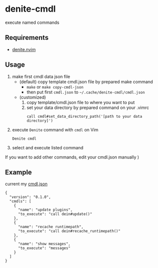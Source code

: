 # denite-cmdl
execute named commands

## Requirements
- [denite.nvim][denite]

## Usage
1. make first cmdl data json file
    - (default) copy template cmdl.json file by prepared make command
        - `make` or `make copy-cmdl-json`
        - then put first `cmdl.json` to `~/.cache/denite-cmdl/cmdl.json`
    - (customized)
        1. copy template/cmdl.json file to where you want to put
        2. set your data directory by prepared command on your .vimrc
            ```
            call cmdl#set_data_directory_path('[path to your data directory]')
            ```
2. execute `Denite` command with `cmdl` on Vim
    ```
    Denite cmdl
    ```
3. select and execute listed command

If you want to add other commands, edit your cmdl.json manually )

## Example

current my [cmdl.json](https://github.com/kmnk/config/blob/master/json/cmdl.json)

```
{
  "version": "0.1.0",
  "cmdls": [
    {
      "name": "update plugins",
      "to_execute": "call dein#update()"
    },
    {
      "name": "recache runtimepath",
      "to_execute": "call dein#recache_runtimepath()"
    },
    {
      "name": "show messages",
      "to_execute": "messages"
    }
  ]
}
```

[denite]:https://github.com/Shougo/denite.nvim
